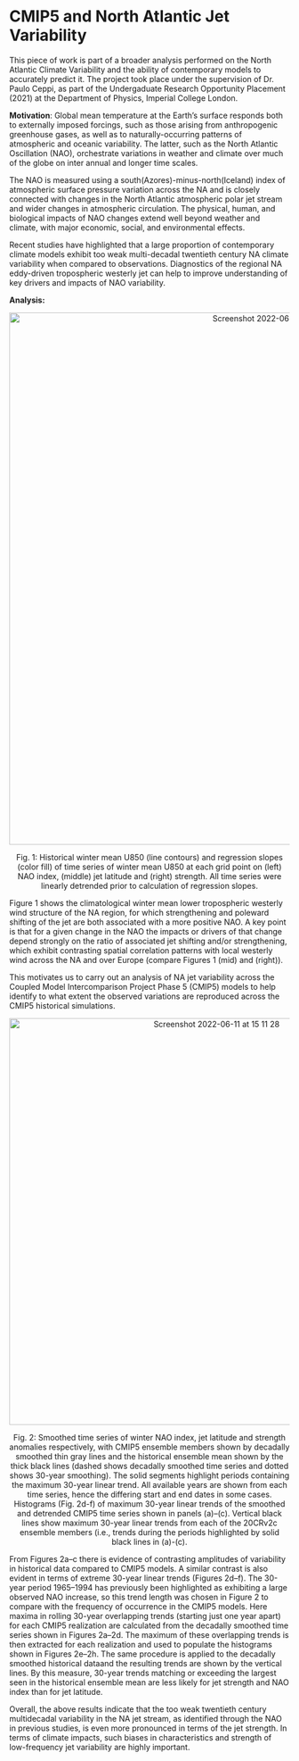 # CMIP5 and North Atlantic Jet Variability

This piece of work is part of a broader analysis performed on the North Atlantic Climate Variability and the ability of contemporary models to accurately predict it. The project took place under the supervision of Dr. Paulo Ceppi, as part of the Undergaduate Research Opportunity Placement (2021) at the Department of Physics, Imperial College London. 

**Motivation**: Global mean temperature at the Earth’s surface responds both to externally imposed forcings, such as those arising from anthropogenic greenhouse gases, as well as to naturally-occurring patterns of atmospheric and oceanic variability. The latter, such as the North Atlantic Oscillation (NAO), orchestrate variations in weather and climate over much of the globe on inter annual and longer time scales. 

The NAO is measured using a south(Azores)-minus-north(Iceland) index of atmospheric surface pressure variation across the NA and is closely connected with changes in the North Atlantic atmospheric polar jet stream and wider changes in atmospheric circulation. The physical, human, and biological impacts of NAO changes extend well beyond weather and climate, with major economic, social, and environmental effects. 

Recent studies have highlighted that a large proportion of contemporary climate models exhibit too weak multi-decadal twentieth century NA climate variability when compared to observations. Diagnostics of the regional NA eddy-driven tropospheric westerly jet can help to improve understanding of key drivers and impacts of NAO variability.  

**Analysis:**


<p align="center">
<img width="954" alt="Screenshot 2022-06-10 at 00 20 36" src="https://user-images.githubusercontent.com/66305897/172960907-ef9cd8b1-8a5c-4208-9918-04fdd2ecb14e.png">
<p align="center">
Fig. 1: Historical winter mean U850 (line contours) and regression slopes (color fill) of time series of winter mean U850 at each grid point on (left) NAO index, (middle) jet latitude and (right) strength. 
All time series were linearly detrended prior to calculation of regression slopes.

Figure 1 shows the climatological winter mean lower tropospheric westerly wind structure of the NA region, 
for which strengthening and poleward shifting of the jet
are both associated with a more positive NAO. A key point is that for a given change in the NAO the impacts or drivers of that change
depend strongly on the ratio of associated jet shifting and/or strengthening, which exhibit contrasting spatial 
correlation patterns with local westerly wind across the NA and over Europe (compare Figures 1 (mid) and (right)). 
  
This motivates us to carry out an analysis of NA jet variability across the Coupled Model Intercomparison Project Phase 5 (CMIP5) models to help identify to what extent the observed variations are reproduced across the CMIP5 historical simulations. 
  
<p align="center">
<img width="729" alt="Screenshot 2022-06-11 at 15 11 28" src="https://user-images.githubusercontent.com/66305897/173191401-5ce6ff4f-1e2c-43d3-a4d2-3c616e4249fd.png">
<p align="center">
Fig. 2: Smoothed time series of winter NAO index, jet latitude and strength anomalies respectively, with CMIP5 ensemble members shown by decadally smoothed thin gray lines and the historical ensemble mean shown by the thick black lines (dashed shows decadally smoothed time series and dotted shows 30-year smoothing). The solid segments highlight periods containing the maximum 30-year linear trend. All available years are shown from each time series, hence the differing start and end dates in some cases. Histograms (Fig. 2d-f) of maximum 30-year linear trends of the smoothed and detrended CMIP5 time series shown in panels (a)–(c). Vertical black lines show maximum 30-year linear trends from each of the 20CRv2c ensemble members (i.e., trends during the periods highlighted by solid black lines in (a)-(c).

From Figures 2a–c there is evidence of contrasting amplitudes of variability in historical data compared to CMIP5 models. A similar contrast is also evident in terms of extreme 30-year linear trends (Figures 2d–f). The 30-year period 1965–1994 has previously been highlighted as exhibiting a large observed NAO increase, so this trend length was chosen in Figure 2 to compare with the frequency of occurrence in the CMIP5 models. Here maxima in rolling 30-year overlapping trends (starting just one year apart) for each CMIP5 realization are calculated from the decadally smoothed time series shown in Figures 2a–2d. The maximum of these overlapping trends is then extracted for each realization and used to populate the histograms shown in Figures 2e–2h. The same procedure is applied to the decadally smoothed historical dataand the resulting trends are shown by the vertical lines.  By this measure, 30-year trends matching or exceeding the largest seen in the historical ensemble mean are less likely for jet strength and NAO index than for jet latitude. 
  
Overall, the above results indicate that the too weak twentieth century multidecadal variability in the NA jet stream, as identified through the NAO in previous studies, is even more pronounced in terms of the jet strength. In terms of climate impacts, such biases in characteristics and strength of low-frequency jet variability are highly important.
